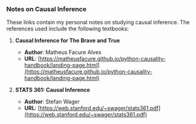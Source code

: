 ### Notes on Causal Inference

These links contain my personal notes on studying causal inference. The references used include the following textbooks:

1. **Causal Inference for The Brave and True**  
   - **Author**: Matheus Facure Alves  
   - **URL**: [https://matheusfacure.github.io/python-causality-handbook/landing-page.html](https://matheusfacure.github.io/python-causality-handbook/landing-page.html)

2. **STATS 361: Causal Inference**  
   - **Author**: Stefan Wager  
   - **URL**: [https://web.stanford.edu/~swager/stats361.pdf](https://web.stanford.edu/~swager/stats361.pdf)
